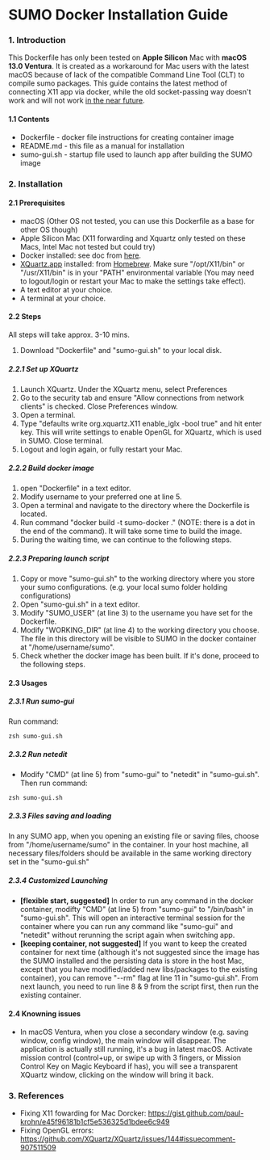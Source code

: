 # SUMO Docker Installation Guide

### 1. Introduction

This Dockerfile has only been tested on **Apple Silicon** Mac with **macOS 13.0 Ventura**. It is created as a workaround for Mac users with the latest macOS because of lack of the compatible Command Line Tool (CLT) to compile sumo packages. This guide contains the latest method of connecting X11 app via docker, while the old socket-passing way doesn't work and will not work [in the near future](https://gist.github.com/paul-krohn/e45f96181b1cf5e536325d1bdee6c949).

#### 1.1 Contents

* Dockerfile - docker file instructions for creating container image
* README.md - this file as a manual for installation
* sumo-gui.sh - startup file used to launch app after building the SUMO image

### 2. Installation

#### 2.1 Prerequisites

* macOS (Other OS not tested, you can use this Dockerfile as a base for other OS though)
* Apple Silicon Mac (X11 forwarding and Xquartz only tested on these Macs, Intel Mac not tested but could try)
* Docker installed: see doc from [here](https://docs.docker.com/desktop/install/mac-install/).
* [XQuartz.app](http://XQuartz.app) installed: from [Homebrew](https://formulae.brew.sh/cask/xquartz). Make sure "/opt/X11/bin" or "/usr/X11/bin" is in your "PATH" environmental variable (You may need to logout/login or restart your Mac to make the settings take effect).
* A text editor at your choice.
* A terminal at your choice.

#### 2.2 Steps

All steps will take approx. 3-10 mins.

1. Download "Dockerfile" and "sumo-gui.sh" to your local disk.

##### 2.2.1 Set up XQuartz

1. Launch XQuartz. Under the XQuartz menu, select Preferences
2. Go to the security tab and ensure "Allow connections from network clients" is checked. Close Preferences window.
3. Open a terminal. 
4. Type "defaults write org.xquartz.X11 enable_iglx -bool true" and hit enter key. This will write settings to enable OpenGL for XQuartz, which is used in SUMO. Close terminal.
5. Logout and login again, or fully restart your Mac.

##### 2.2.2 Build docker image

1. open "Dockerfile" in a text editor.
2. Modify username to your preferred one at line 5. 
3. Open a terminal and navigate to the directory where the Dockerfile is located.
4. Run command "docker build -t sumo-docker ." (NOTE: there is a dot in the end of the command). It will take some time to build the image.
5. During the waiting time, we can continue to the following steps.

##### 2.2.3 Preparing launch script

1. Copy or move "sumo-gui.sh" to the working directory where you store your sumo configurations. (e.g. your local sumo folder holding configurations)
2. Open "sumo-gui.sh" in a text editor. 
3. Modify "SUMO_USER" (at line 3) to the username you have set for the Dockerfile.
4. Modify "WORKING_DIR" (at line 4) to the working directory you choose. The file in this directory will be visible to SUMO in the docker container at "/home/username/sumo". 
5. Check whether the docker image has been built. If it's done, proceed to the following steps.

#### 2.3 Usages

##### 2.3.1 Run sumo-gui

Run command:

```
zsh sumo-gui.sh
```

##### 2.3.2 Run netedit

* Modify "CMD" (at line 5) from "sumo-gui" to "netedit" in "sumo-gui.sh". Then run command:

```
zsh sumo-gui.sh
```

##### 2.3.3 Files saving and loading

In any SUMO app, when you opening an existing file or saving files, choose from "/home/username/sumo" in the container. In your host machine, all necessary files/folders should be available in the same working directory set in the "sumo-gui.sh"

##### 2.3.4 Customized Launching

* **[flexible start, suggested]** In order to run any command in the docker container, modifty "CMD" (at line 5) from "sumo-gui" to "/bin/bash" in "sumo-gui.sh". This will open an interactive terminal session for the container where you can run any command like "sumo-gui" and "netedit" without rerunning the script again when switching app.
* **[keeping container, not suggested]** If you want to keep the created container for next time (although it's not suggested since the image has the SUMO installed and the persisting data is store in the host Mac, except that you have modified/added new libs/packages to the existing container), you can remove "--rm" flag at line 11 in "sumo-gui.sh". From next launch, you need to run line 8 & 9 from the script first, then run the existing container. 

#### 2.4 Knowning issues

* In macOS Ventura, when you close a secondary window (e.g. saving window, config window), the main window will disappear. The application is actually still running, it's a bug in latest macOS. Activate mission control (control+up, or swipe up with 3 fingers, or Mission Control Key on Magic Keyboard if has), you will see a transparent XQuartz window, clicking on the window will bring it back.

### 3. References

* Fixing X11 fowarding for Mac Dorcker: <https://gist.github.com/paul-krohn/e45f96181b1cf5e536325d1bdee6c949>
* Fixing OpenGL errors: <https://github.com/XQuartz/XQuartz/issues/144#issuecomment-907511509>